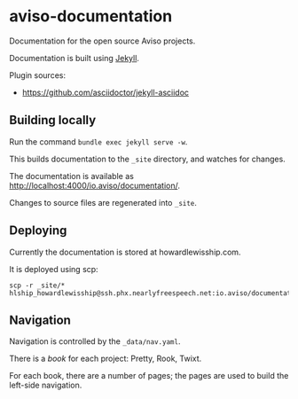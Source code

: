# aviso-documentation

Documentation for the open source Aviso projects.

Documentation is built using [Jekyll](http://jekyllrb.com/).

Plugin sources:

* https://github.com/asciidoctor/jekyll-asciidoc

## Building locally

Run the command `bundle exec jekyll serve -w`.

This builds documentation to the `_site` directory, and watches for changes.

The documentation is available as [http://localhost:4000/io.aviso/documentation/](http://localhost:4000/io.aviso/documentation/).

Changes to source files are regenerated into `_site`.

## Deploying

Currently the documentation is stored at howardlewisship.com.

It is deployed using scp:

```
scp -r _site/* hlship_howardlewisship@ssh.phx.nearlyfreespeech.net:io.aviso/documentation
```

## Navigation

Navigation is controlled by the `_data/nav.yaml`.

There is a _book_ for each project: Pretty, Rook, Twixt.

For each book, there are a number of pages; the pages are used to build the left-side navigation.
